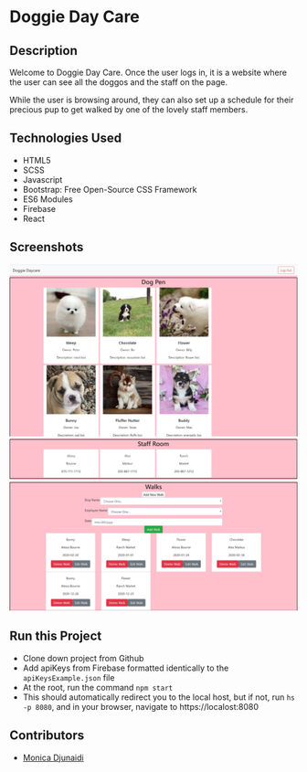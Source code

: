 # Doggie Day Care

## Description
Welcome to Doggie Day Care. Once the user logs in, it is a website where the user can see all the doggos and the staff on the page. 

While the user is browsing around, they can also set up a schedule for their precious pup to get walked by one of the lovely staff members.

## Technologies Used
* HTML5
* SCSS
* Javascript
* Bootstrap: Free Open-Source CSS Framework
* ES6 Modules
* Firebase
* React

## Screenshots
![dog pen](https://raw.githubusercontent.com/djunaim/doggie-day-care/master/src/screenshots/dogPen.PNG)
![staff room](https://raw.githubusercontent.com/djunaim/doggie-day-care/master/src/screenshots/staffRoom.PNG)
![walks](https://raw.githubusercontent.com/djunaim/doggie-day-care/master/src/screenshots/walks.PNG)

## Run this Project
* Clone down project from Github
* Add apiKeys from Firebase formatted identically to the `apiKeysExample.json` file
* At the root, run the command `npm start`
* This should automatically redirect you to the local host, but if not, run `hs -p 8080`, and in your browser, navigate to https://localost:8080

## Contributors
* [Monica Djunaidi](https://github.com/djunaim)
